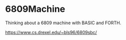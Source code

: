 # 6809Machine

Thinking about a 6809 machine with BASIC and FORTH.

https://www.cs.drexel.edu/~bls96/6809sbc/
